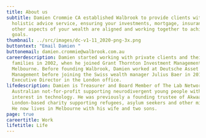 ```yaml
---
title: About us
subtitle: Damien Crommie CA established Walbrook to provide clients with a
  holistic advice service, ensuring your investments, mortgage, insurance and
  other aspects of your wealth are aligned and working together to achieve your
  goals.
thumbnail: ../src/images/dc-v1-11_2020-png-3x.png
buttontext: "Email Damien "
buttonemail: damien.crommie@walbrook.com.au
careerdescription: Damien started working with private clients and their
  families in 2002, when he joined Grant Thornton Investment Management in
  Melbourne. Before founding Walbrook, Damien worked at Deutsche Asset & Wealth
  Management before joining the Swiss wealth manager Julius Baer in 2015 as an
  Executive Director in the London office.
lifedescription: Damien is Treasurer and Board Member of The Lab Network, an
  Australian not-for-profit supporting neurodivergent young people with an
  interest in technology. He was previously a founding trustee of Akwaaba, a
  London-based charity supporting refugees, asylum seekers and other migrants.
  He now lives in Melbourne with his wife and two sons.
page: true
careertitle: Work
lifetitle: Life
---
```

